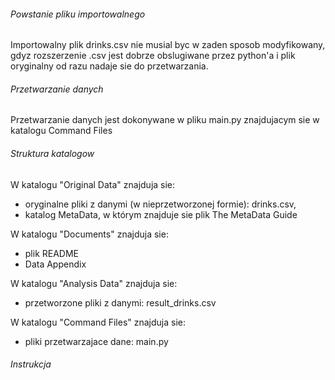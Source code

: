 ###### Powstanie pliku importowalnego
Importowalny plik drinks.csv nie musial byc w zaden sposob modyfikowany, gdyz rozszerzenie .csv jest dobrze obslugiwane przez python'a i
plik oryginalny od razu nadaje sie do przetwarzania.

###### Przetwarzanie danych
Przetwarzanie danych jest dokonywane w pliku main.py znajdujacym sie w katalogu Command Files

###### Struktura katalogow
W katalogu "Original Data" znajduja sie:
- oryginalne pliki z danymi (w nieprzetworzonej formie): drinks.csv,
- katalog MetaData, w którym znajduje sie plik The MetaData Guide

W katalogu "Documents" znajduja sie:
- plik README
- Data Appendix

W katalogu "Analysis Data" znajduja sie:
- przetworzone pliki z danymi: result_drinks.csv

W katalogu "Command Files" znajduja sie:
- pliki przetwarzajace dane: main.py

###### Instrukcja



